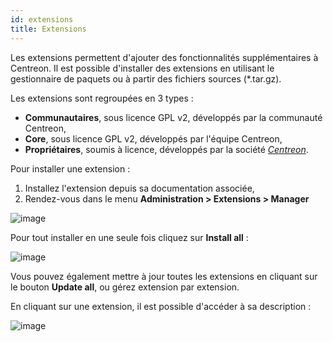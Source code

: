 ```yaml
---
id: extensions
title: Extensions
---
```


Les extensions permettent d'ajouter des fonctionnalités supplémentaires à
Centreon. Il est possible d'installer des extensions en utilisant le
gestionnaire de paquets ou à partir des fichiers sources (\*.tar.gz).

Les extensions sont regroupées en 3 types :

- **Communautaires**, sous licence GPL v2, développés par la communauté
Centreon,
- **Core**, sous licence GPL v2, développés par l'équipe Centreon,
- **Propriétaires**, soumis à licence, développés par la société
*[Centreon](http://www.centreon.com)*.

Pour installer une extension :

1. Installez l'extension depuis sa documentation associée,
2. Rendez-vous dans le menu **Administration \> Extensions \> Manager**

![image](assets/administration/install-imp-1.png)

Pour tout installer en une seule fois cliquez sur **Install all** :

![image](assets/administration/install-imp-2.png)

Vous pouvez également mettre à jour toutes les extensions en cliquant sur le
bouton **Update all**, ou gérez extension par extension.

En cliquant sur une extension, il est possible d'accéder à sa description :

![image](assets/administration/extension-popin.png)
